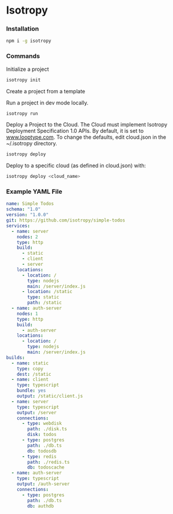 # Isotropy

### Installation

```bash
npm i -g isotropy
```

### Commands

Initialize a project

```bash
isotropy init
```

Create a project from a template

Run a project in dev mode locally.

```bash
isotropy run
```

Deploy a Project to the Cloud. The Cloud must implement Isotropy Deployment Specification 1.0 APIs.
By default, it is set to www.looptype.com. To change the defaults, edit cloud.json in the ~/.isotropy directory.

```bash
isotropy deploy
```

Deploy to a specific cloud (as defined in cloud.json) with:

```bash
isotropy deploy <cloud_name>
```

### Example YAML File

```yaml
name: Simple Todos
schema: "1.0"
version: "1.0.0"
git: https://github.com/isotropy/simple-todos
services:
  - name: server
    nodes: 2
    type: http
    build:
      - static
      - client
      - server
    locations:
      - location: /
        type: nodejs
        main: /server/index.js
      - location: /static
        type: static
        path: /static
  - name: auth-server
    nodes: 1
    type: http
    build:
      - auth-server
    locations:
      - location: /
        type: nodejs
        main: /server/index.js
builds:
  - name: static
    type: copy
    dest: /static
  - name: client
    type: typescript
    bundle: yes
    output: /static/client.js
  - name: server
    type: typescript
    output: /server  
    connections:
      - type: webdisk
        path: ./disk.ts
        disk: todos
      - type: postgres
        path: ./db.ts
        db: todosdb
      - type: redis
        path: ./redis.ts
        db: todoscache
  - name: auth-server
    type: typescript
    output: /auth-server  
    connections:
      - type: postgres
        path: ./db.ts
        db: authdb
```
